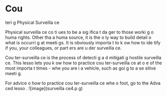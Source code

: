 [Title]: # (Противодействие физическому наблюдению)
[Order]: # (16)

# Cou
teri
g Physical Surveilla
ce

Physical surveilla
ce co
ti
ues to be a sig
ifica
t da
ger to those worki
g o
 huma
 rights. Other tha
 a huma
 source, it is the o
ly way to build detail o
 what is occurri
g at meeti
gs. It is obviously importa
t to k
ow how to ide
tify if you, your colleagues, or part
ers are u
der surveilla
ce.

Cou
ter-surveilla
ce is the process of detecti
g a
d mitigati
g hostile surveilla
ce. This lesso
 lets you k
ow how to practice cou
ter-surveilla
ce at o
e of the most importa
t times - whe
 you are i
 a vehicle, such as goi
g to a se
sitive meeti
g.

For advice o
 how to practice cou
ter-surveilla
ce whe
 o
 foot, go to the Adva
ced lesso
.
![image](surveilla
ce4.p
g)